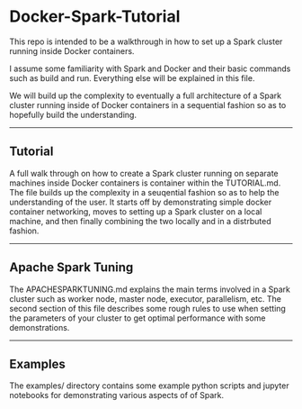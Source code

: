 # Docker-Spark-Tutorial
This repo is intended to be a walkthrough in how to set up a Spark cluster running inside Docker containers. 

I assume some familiarity with Spark and Docker and their basic commands such as build and run. Everything else will be explained in this file.

We will build up the complexity to eventually a full architecture of a Spark cluster running inside of Docker containers in a 
sequential fashion so as to hopefully build the understanding. 

***
## Tutorial
A full walk through on how to create a Spark cluster running on separate machines inside Docker containers is container within the TUTORIAL.md.
The file builds up the complexity in a seuqential fashion so as to help the understanding of the user. It starts off by demonstrating simple docker container
networking, moves to setting up a Spark cluster on a local machine, and then finally combining the two locally and in a distrbuted fashion.

***
## Apache Spark Tuning
The APACHESPARKTUNING.md explains the main terms involved in a Spark cluster such as worker node, master node, executor,
parallelism, etc. The second section of this file describes some rough rules to use when setting the parameters of your 
cluster to get optimal performance with some demonstrations.
***
## Examples
The examples/ directory contains some example python scripts and jupyter notebooks for demonstrating various aspects of 
of Spark.